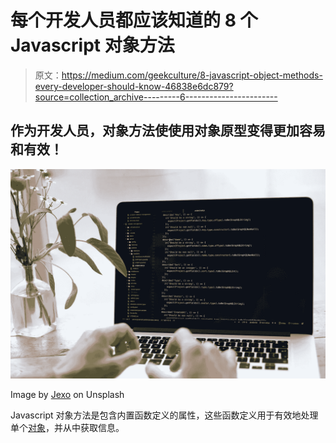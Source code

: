 # 每个开发人员都应该知道的 8 个 Javascript 对象方法

> 原文：<https://medium.com/geekculture/8-javascript-object-methods-every-developer-should-know-46838e6dc879?source=collection_archive---------6----------------------->

## 作为开发人员，对象方法使使用对象原型变得更加容易和有效！

![](img/cdb4ba8ed83e2c1fca7a792ff232735e.png)

Image by [Jexo](https://unsplash.com/@jexo) on Unsplash

Javascript 对象方法是包含内置函数定义的属性，这些函数定义用于有效地处理单个[对象](https://developer.mozilla.org/en-US/docs/Web/JavaScript/Reference/Global_Objects/Object)，并从中获取信息。